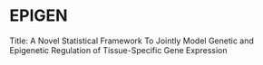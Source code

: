 # EPIGEN
Title: A Novel Statistical Framework To Jointly Model Genetic and Epigenetic Regulation of Tissue-Specific Gene Expression
